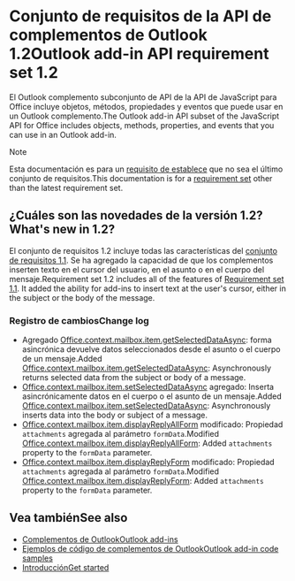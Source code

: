 # <a name="outlook-add-in-api-requirement-set-12"></a><span data-ttu-id="0175a-101">Conjunto de requisitos de la API de complementos de Outlook 1.2</span><span class="sxs-lookup"><span data-stu-id="0175a-101">Outlook add-in API requirement set 1.2</span></span>

<span data-ttu-id="0175a-102">El Outlook complemento subconjunto de API de la API de JavaScript para Office incluye objetos, métodos, propiedades y eventos que puede usar en un Outlook complemento.</span><span class="sxs-lookup"><span data-stu-id="0175a-102">The Outlook add-in API subset of the JavaScript API for Office includes objects, methods, properties, and events that you can use in an Outlook add-in.</span></span>

> [!NOTE]
> <span data-ttu-id="0175a-103">Esta documentación es para un [requisito de establece](/javascript/office/requirement-sets/outlook-api-requirement-sets) que no sea el último conjunto de requisitos.</span><span class="sxs-lookup"><span data-stu-id="0175a-103">This documentation is for a [requirement set](/javascript/office/requirement-sets/outlook-api-requirement-sets) other than the latest requirement set.</span></span> 

## <a name="whats-new-in-12"></a><span data-ttu-id="0175a-104">¿Cuáles son las novedades de la versión 1.2?</span><span class="sxs-lookup"><span data-stu-id="0175a-104">What's new in 1.2?</span></span>

<span data-ttu-id="0175a-p101">El conjunto de requisitos 1.2 incluye todas las características del [conjunto de requisitos 1.1](../requirement-set-1.1/outlook-requirement-set-1.1.md). Se ha agregado la capacidad de que los complementos inserten texto en el cursor del usuario, en el asunto o en el cuerpo del mensaje.</span><span class="sxs-lookup"><span data-stu-id="0175a-p101">Requirement set 1.2 includes all of the features of [Requirement set 1.1](../requirement-set-1.1/outlook-requirement-set-1.1.md). It added the ability for add-ins to insert text at the user's cursor, either in the subject or the body of the message.</span></span>

### <a name="change-log"></a><span data-ttu-id="0175a-107">Registro de cambios</span><span class="sxs-lookup"><span data-stu-id="0175a-107">Change log</span></span>

- <span data-ttu-id="0175a-108">Agregado [Office.context.mailbox.item.getSelectedDataAsync](office.context.mailbox.item.md#getselecteddataasynccoerciontype-options-callback--string): forma asincrónica devuelve datos seleccionados desde el asunto o el cuerpo de un mensaje.</span><span class="sxs-lookup"><span data-stu-id="0175a-108">Added [Office.context.mailbox.item.getSelectedDataAsync](office.context.mailbox.item.md#getselecteddataasynccoerciontype-options-callback--string): Asynchronously returns selected data from the subject or body of a message.</span></span>
- <span data-ttu-id="0175a-109">[Office.context.mailbox.item.setSelectedDataAsync](office.context.mailbox.item.md#setselecteddataasyncdata-options-callback) agregado: Inserta asincrónicamente datos en el cuerpo o el asunto de un mensaje.</span><span class="sxs-lookup"><span data-stu-id="0175a-109">Added [Office.context.mailbox.item.setSelectedDataAsync](office.context.mailbox.item.md#setselecteddataasyncdata-options-callback): Asynchronously inserts data into the body or subject of a message.</span></span>
- <span data-ttu-id="0175a-110">[Office.context.mailbox.item.displayReplyAllForm](office.context.mailbox.item.md#displayreplyallformformdata) modificado: Propiedad `attachments` agregada al parámetro `formData`.</span><span class="sxs-lookup"><span data-stu-id="0175a-110">Modified [Office.context.mailbox.item.displayReplyAllForm](office.context.mailbox.item.md#displayreplyallformformdata): Added `attachments` property to the `formData` parameter.</span></span>
- <span data-ttu-id="0175a-111">[Office.context.mailbox.item.displayReplyForm](office.context.mailbox.item.md#displayreplyformformdata) modificado: Propiedad `attachments` agregada al parámetro `formData`.</span><span class="sxs-lookup"><span data-stu-id="0175a-111">Modified [Office.context.mailbox.item.displayReplyForm](office.context.mailbox.item.md#displayreplyformformdata): Added `attachments` property to the `formData` parameter.</span></span>

## <a name="see-also"></a><span data-ttu-id="0175a-112">Vea también</span><span class="sxs-lookup"><span data-stu-id="0175a-112">See also</span></span>

- [<span data-ttu-id="0175a-113">Complementos de Outlook</span><span class="sxs-lookup"><span data-stu-id="0175a-113">Outlook add-ins</span></span>](https://docs.microsoft.com/outlook/add-ins/)
- [<span data-ttu-id="0175a-114">Ejemplos de código de complementos de Outlook</span><span class="sxs-lookup"><span data-stu-id="0175a-114">Outlook add-in code samples</span></span>](https://developer.microsoft.com/outlook/gallery/?filterBy=Outlook,Samples,Add-ins)
- [<span data-ttu-id="0175a-115">Introducción</span><span class="sxs-lookup"><span data-stu-id="0175a-115">Get started</span></span>](https://docs.microsoft.com/outlook/add-ins/quick-start)